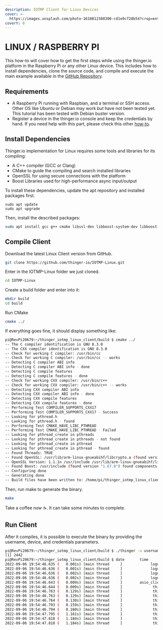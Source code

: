 ```yaml
---
description: IOTMP Client for Linux Devices
cover: >-
  https://images.unsplash.com/photo-1610812388300-cd1e9cf28b54?crop=entropy&cs=tinysrgb&fm=jpg&ixid=MnwxOTcwMjR8MHwxfHNlYXJjaHw3fHxyYXNwYmVycnklMjBwaXxlbnwwfHx8fDE2NzYwMTUwNjU&ixlib=rb-4.0.3&q=80
coverY: 0
---
```


# LINUX / RASPBERRY PI

This how-to will cover how to get the first steps while using the thinger.io platform in the Raspberry Pi or any other Linux device. This includes how to install dependencies, clone the source code, and compile and execute the main example available in the [GitHub Repository](https://github.com/thinger-io/IOTMP-Linux).

## Requirements

* A Raspberry Pi running with Raspbian, and a terminal or SSH access. Other OS like Ubuntu or Debian may work but have not been tested yet. This tutorial has been tested with Debian buster version.
* Register a device in the thinger.io console and keep the credentials by hand. If you need help with this part, please check this other [how-to](https://community.thinger.io/t/register-a-device-in-the-console/23).

## Install Dependencies

Thinger.io implementation for Linux requires some tools and libraries for its compiling:

* A C++ compiler (GCC or Clang)
* CMake to guide the compiling and search installed libraries
* OpenSSL for using secure connections with the platform
* Boost Libraries used for high-performance async input/output&#x20;

To install these dependencies, update the apt repository and installed packages first.

```
sudo apt update
sudo apt upgrade
```

Then, install the described packages:

```bash
sudo apt install gcc g++ cmake libssl-dev libboost-system-dev libboost-filesystem-dev libboost-thread-dev libboost-program-options-dev libboost-regex-dev
```

## Compile Client

Download the latest Linux Client version from GitHub.

```bash
git clone https://github.com/thinger-io/IOTMP-Linux.git
```

Enter in the IOTMP-Linux folder we just cloned.

```bash
cd IOTMP-Linux
```

Create a build folder and enter into it:

```bash
mkdir build
cd build
```

Run CMake

```bash
cmake ../
```

If everything goes fine, it should display something like:

```bash
pi@RevPi20679:~/thinger_iotmp_linux_client/build $ cmake ../
-- The C compiler identification is GNU 8.3.0
-- The CXX compiler identification is GNU 8.3.0
-- Check for working C compiler: /usr/bin/cc
-- Check for working C compiler: /usr/bin/cc -- works
-- Detecting C compiler ABI info
-- Detecting C compiler ABI info - done
-- Detecting C compile features
-- Detecting C compile features - done
-- Check for working CXX compiler: /usr/bin/c++
-- Check for working CXX compiler: /usr/bin/c++ -- works
-- Detecting CXX compiler ABI info
-- Detecting CXX compiler ABI info - done
-- Detecting CXX compile features
-- Detecting CXX compile features - done
-- Performing Test COMPILER_SUPPORTS_CXX17
-- Performing Test COMPILER_SUPPORTS_CXX17 - Success
-- Looking for pthread.h
-- Looking for pthread.h - found
-- Performing Test CMAKE_HAVE_LIBC_PTHREAD
-- Performing Test CMAKE_HAVE_LIBC_PTHREAD - Failed
-- Looking for pthread_create in pthreads
-- Looking for pthread_create in pthreads - not found
-- Looking for pthread_create in pthread
-- Looking for pthread_create in pthread - found
-- Found Threads: TRUE  
-- Found OpenSSL: /usr/lib/arm-linux-gnueabihf/libcrypto.a (found version "1.1.1n")  
-- OpenSSL Version: 1.1.1n /usr/include /usr/lib/arm-linux-gnueabihf/libssl.a;-lpthread;dl /usr/lib/arm-linux-gnueabihf/libcrypto.a;-lpthread;dl
-- Found Boost: /usr/include (found version "1.67.0") found components: system thread regex program_options date_time chrono atomic 
-- Configuring done
-- Generating done
-- Build files have been written to: /home/pi/thinger_iotmp_linux_client/build
```

Then, run make to generate the binary.

```bash
make
```

&#x20;Take a coffee now ☕️. It can take some minutes to complete.

## Run Client

After it compiles, it is possible to execute the binary by providing the username, device, and credentials parameters.

```bash
pi@RevPi20679:~/thinger_iotmp_linux_client/build $ ./thinger -u username -d device -p credential --host "perf.aws.thinger.io"
[1] 2442
pi@RevPi20679:~/thinger_iotmp_linux_client/build $ date       time         ( uptime  ) [ thread name/id ]                   file:line     v| 
2022-09-06 19:54:46.635 (   0.001s) [main thread     ]             loguru.cpp:647   INFO| arguments: ./thinger -u alvarolb -d macbook -p macbook --host perf.aws.thinger.io
2022-09-06 19:54:46.636 (   0.001s) [main thread     ]             loguru.cpp:650   INFO| Current dir: /home/pi/thinger_iotmp_linux_client/build
2022-09-06 19:54:46.636 (   0.002s) [main thread     ]             loguru.cpp:652   INFO| stderr verbosity: 0
2022-09-06 19:54:46.636 (   0.002s) [main thread     ]             loguru.cpp:653   INFO| -----------------------------------
2022-09-06 19:54:46.643 (   0.009s) [main thread     ]        asio_client.hpp:97    INFO| [CLIENT] Starting ASIO client...
2022-09-06 19:54:46.644 (   0.009s) [main thread     ]              thinger.h:242   INFO| [SOCKET] Connecting to perf.aws.thinger.io:25206 (TLS: 1)
2022-09-06 19:54:46.763 (   0.129s) [main thread     ]              thinger.h:251   INFO| [SOCKET] Connected!
2022-09-06 19:54:46.763 (   0.129s) [main thread     ]              thinger.h:263   INFO| [THINGER] Authenticating. user: '', device: ''
2022-09-06 19:54:46.764 (   0.130s) [main thread     ]              thinger.h:719   INFO| [MSG_OUT] (CONNECT) (2:1) (3:["username","device","password"]) (1:17767) 
2022-09-06 19:54:46.793 (   0.159s) [main thread     ]              thinger.h:677   INFO| [MSG__IN] (OK) (1:17767) 
2022-09-06 19:54:46.794 (   0.160s) [main thread     ]              thinger.h:266   INFO| [THINGER] Authenticated!
2022-09-06 19:54:47.795 (   1.161s) [main thread     ]              thinger.h:719   INFO| [MSG_OUT] (KEEP_ALIVE) 
2022-09-06 19:54:47.818 (   1.184s) [main thread     ]              thinger.h:677   INFO| [MSG__IN] (KEEP_ALIVE) 
2022-09-06 19:54:47.818 (   1.184s) [main thread     ]              thinger.h:278   INFO| [THINGER] Keep alive received
```
